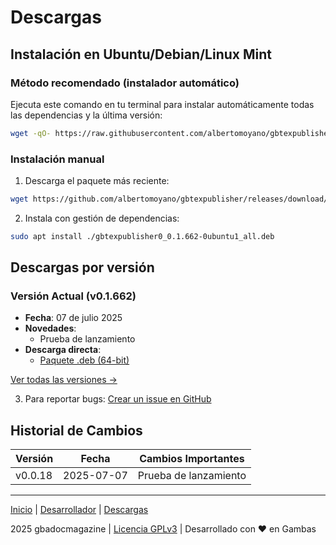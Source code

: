 # Descargas

## Instalación en Ubuntu/Debian/Linux Mint

### Método recomendado (instalador automático)
Ejecuta este comando en tu terminal para instalar automáticamente todas las dependencias y la última versión:

```bash
wget -qO- https://raw.githubusercontent.com/albertomoyano/gbtexpublisher/main/instalar-gbtexpublisher.sh | sudo bash
```

### Instalación manual
1. Descarga el paquete más reciente:
```bash
wget https://github.com/albertomoyano/gbtexpublisher/releases/download/deb-2025.04.19/gbtexpublisher0_0.1.662-0ubuntu1_all.deb
```

2. Instala con gestión de dependencias:
```bash
sudo apt install ./gbtexpublisher0_0.1.662-0ubuntu1_all.deb
```

## Descargas por versión

### Versión Actual (v0.1.662)
- **Fecha**: 07 de julio 2025
- **Novedades**:
  - Prueba de lanzamiento
- **Descarga directa**:
  - [Paquete .deb (64-bit)](hhttps://github.com/albertomoyano/gbadocmagazine/releases/download/deb-2025.07.07/gbadocmagazine_0.0.19-0ubuntu1_all.deb)

[Ver todas las versiones →](https://github.com/albertomoyano/gbadocmagazine/releases)


3. Para reportar bugs:
[Crear un issue en GitHub](https://github.com/albertomoyano/gbadocmagazine/issues)

## Historial de Cambios

| Versión   | Fecha       | Cambios Importantes               |
|-----------|------------|-----------------------------------|
| v0.0.18  | 2025-07-07 | Prueba de lanzamiento    |

---

[Inicio](index.md) | [Desarrollador](cv.md) | [Descargas](downloads.md)

2025 gbadocmagazine | [Licencia GPLv3](https://www-gnu-org.translate.goog/licenses/gpl-3.0.html?_x_tr_sl=en&_x_tr_tl=es&_x_tr_hl=es&_x_tr_pto=tc) | Desarrollado con ❤️ en Gambas

